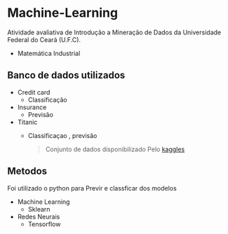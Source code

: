 # Machine-Learning

Atividade avaliativa de Introdução a Mineração de Dados da Universidade Federal do Ceará (U.F.C).
 * Matemática Industrial

## Banco de dados utilizados

* Credit card
  * Classificação  
* Insurance
  * Previsão  
* Titanic
  * Classificaçao , previsão     
    
    > Conjunto de dados disponibilizado Pelo [kaggles](http://www.kaggle.com)

## Metodos
Foi utilizado o python para Previr e classficar dos modelos
* Machine Learning
  * Sklearn 
* Redes Neurais
  * Tensorflow 

